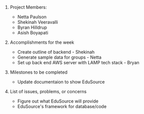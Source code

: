 1. Project Members:
   - Netta Paulson
   - Shekinah Veeravalli
   - Byran Hilldrup
   - Asish Boyapati
   
2. Accomplishments for the week
    - Create outline of backend - Shekinah
    - Generate sample data for groups - Netta
    - Set up back end AWS server with LAMP tech stack - Bryan

3. Milestones to be completed
    - Update documentaion to show EduSource

4. List of issues, problems, or concerns
    - Figure out what EduSource will provide
    - EduSource's framework for database/code
